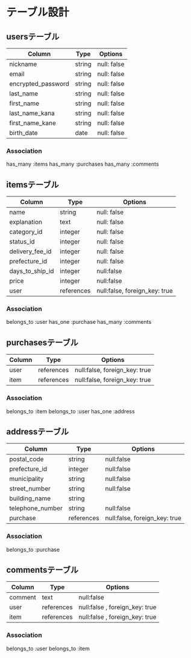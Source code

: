 # テーブル設計

## usersテーブル

|     Column         |  Type  |  Options    |
|--------------------|--------|-------------|
| nickname           | string | null: false |
| email              | string | null: false |
| encrypted_password | string | null: false |
| last_name          | string | null: false |
| first_name         | string | null: false |
| last_name_kana     | string | null: false |
| first_name_kane    | string | null: false |
| birth_date         | date   | null: false |


### Association
has_many :items
has_many :purchases
has_many :comments


## itemsテーブル

|      Column        |    Type    |      Options                  |
|--------------------|------------|-------------------------------|
| name               | string     | null: false                   |
| explanation        | text       | null: false                   |
| category_id        | integer    | null: false                   |
| status_id          | integer    | null: false                   |
| delivery_fee_id    | integer    | null: false                   |
| prefecture_id      | integer    | null: false                   |
| days_to_ship_id    | integer    | null:false                    | 
| price              | integer    | null:false                    | 
| user               | references | null:false, foreign_key: true |


### Association
belongs_to :user
has_one :purchase
has_many :comments


## purchasesテーブル

|   Column   |    Type    |          Options              |
|------------|------------|-------------------------------|
| user       | references | null:false, foreign_key: true |
| item       | references | null:false, foreign_key: true |



### Association
belongs_to :item
belongs_to :user
has_one :address

## addressテーブル

|    Column        |    Type    |          Options             |
|------------------|------------|------------------------------|
| postal_code      | string     | null:false                   |
| prefecture_id    | integer    | null:false                   |
| municipality     | string     | null:false                   |
| street_number    | string     | null:false                   |
| building_name    | string     |                              |
| telephone_number | string     | null:false                   |
| purchase         | references | null:false, foreign_key: true|


### Association
belongs_to :purchase


## commentsテーブル
|    Column        |    Type    |          Options               |
|------------------|------------|--------------------------------|
| comment          | text       | null:false                     |
| user             | references | null:false , foreign_key: true |
| item             | references | null:false , foreign_key: true |

### Association
belongs_to :user
belongs_to :item


